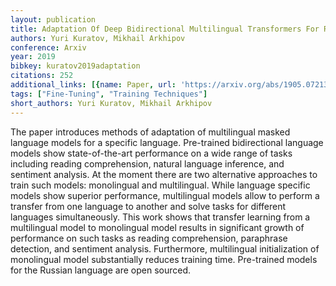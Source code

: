 ```yaml
---
layout: publication
title: Adaptation Of Deep Bidirectional Multilingual Transformers For Russian Language
authors: Yuri Kuratov, Mikhail Arkhipov
conference: Arxiv
year: 2019
bibkey: kuratov2019adaptation
citations: 252
additional_links: [{name: Paper, url: 'https://arxiv.org/abs/1905.07213'}]
tags: ["Fine-Tuning", "Training Techniques"]
short_authors: Yuri Kuratov, Mikhail Arkhipov
---
```

The paper introduces methods of adaptation of multilingual masked language
models for a specific language. Pre-trained bidirectional language models show
state-of-the-art performance on a wide range of tasks including reading
comprehension, natural language inference, and sentiment analysis. At the
moment there are two alternative approaches to train such models: monolingual
and multilingual. While language specific models show superior performance,
multilingual models allow to perform a transfer from one language to another
and solve tasks for different languages simultaneously. This work shows that
transfer learning from a multilingual model to monolingual model results in
significant growth of performance on such tasks as reading comprehension,
paraphrase detection, and sentiment analysis. Furthermore, multilingual
initialization of monolingual model substantially reduces training time.
Pre-trained models for the Russian language are open sourced.